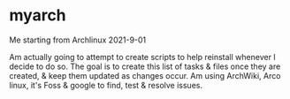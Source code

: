 # myarch
Me starting from Archlinux 2021-9-01

Am actually going to attempt to create scripts to help reinstall whenever I decide to do so.
The goal is to create this list of tasks & files once they are created, & keep them updated as changes occur.
Am using ArchWiki, Arco linux, it's Foss & google to find, test & resolve issues.
